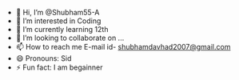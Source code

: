 - 👋 Hi, I’m @Shubham55-A
- 👀 I’m interested in Coding
- 🌱 I’m currently learning 12th
- 💞️ I’m looking to collaborate on ...
- 📫 How to reach me E-mail id- shubhamdavhad2007@gmail.com
- 😄 Pronouns: Sid
- ⚡ Fun fact: I am begainner 

<!---
Shubham55-A/Shubham55-A is a ✨ special ✨ repository because its `README.md` (this file) appears on your GitHub profile.
You can click the Preview link to take a look at your changes.
--->
